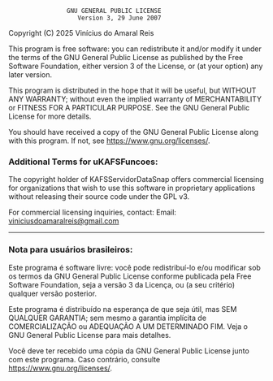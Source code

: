                     GNU GENERAL PUBLIC LICENSE
                       Version 3, 29 June 2007

 Copyright (C) 2025 Vinícius do Amaral Reis
 
 This program is free software: you can redistribute it and/or modify
 it under the terms of the GNU General Public License as published by
 the Free Software Foundation, either version 3 of the License, or
 (at your option) any later version.

 This program is distributed in the hope that it will be useful,
 but WITHOUT ANY WARRANTY; without even the implied warranty of
 MERCHANTABILITY or FITNESS FOR A PARTICULAR PURPOSE.  See the
 GNU General Public License for more details.

 You should have received a copy of the GNU General Public License
 along with this program.  If not, see <https://www.gnu.org/licenses/>.

### Additional Terms for uKAFSFuncoes:

The copyright holder of KAFSServidorDataSnap offers commercial licensing
for organizations that wish to use this software in proprietary applications
without releasing their source code under the GPL v3.

For commercial licensing inquiries, contact:
Email: viniciusdoamaralreis@gmail.com

---

### Nota para usuários brasileiros:
Este programa é software livre: você pode redistribuí-lo e/ou modificar
sob os termos da GNU General Public License conforme publicada pela
Free Software Foundation, seja a versão 3 da Licença, ou
(a seu critério) qualquer versão posterior.

Este programa é distribuído na esperança de que seja útil,
mas SEM QUALQUER GARANTIA; sem mesmo a garantia implícita de
COMERCIALIZAÇÃO ou ADEQUAÇÃO A UM DETERMINADO FIM. Veja o
GNU General Public License para mais detalhes.

Você deve ter recebido uma cópia da GNU General Public License
junto com este programa. Caso contrário, consulte <https://www.gnu.org/licenses/>.
